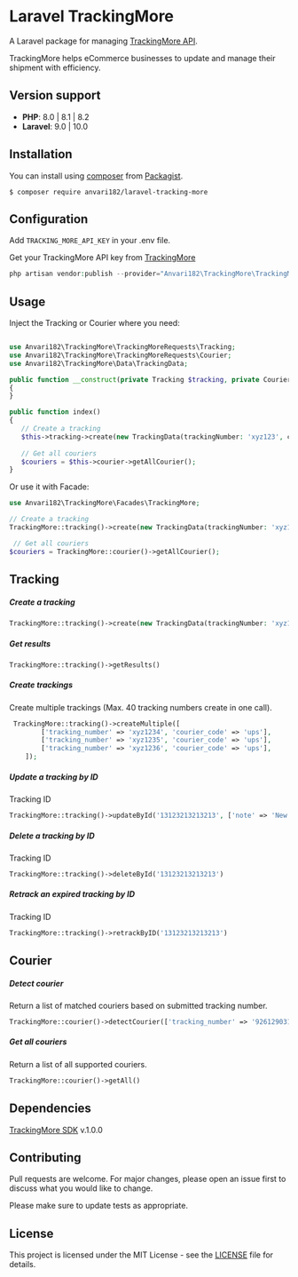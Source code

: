 # Laravel TrackingMore

A Laravel package for managing [TrackingMore API](https://www.trackingmore.com/docs/trackingmore/).

TrackingMore helps eCommerce businesses to update and manage their shipment with efficiency.

## Version support

- **PHP**: 8.0 | 8.1 | 8.2
- **Laravel**: 9.0 | 10.0

## Installation

You can install using [composer](https://getcomposer.org/)
from [Packagist](https://packagist.org/packages/anvari182/laravel-tracking-more).

```
$ composer require anvari182/laravel-tracking-more
```

## Configuration

Add `TRACKING_MORE_API_KEY` in your .env file.

Get your TrackingMore API key from [TrackingMore](https://admin.trackingmore.com/developer/apikey)

```php
php artisan vendor:publish --provider="Anvari182\TrackingMore\TrackingMoreServiceProvider" --tag="config"
```

## Usage

Inject the Tracking or Courier where you need:

```php

use Anvari182\TrackingMore\TrackingMoreRequests\Tracking;
use Anvari182\TrackingMore\TrackingMoreRequests\Courier;
use Anvari182\TrackingMore\Data\TrackingData;

public function __construct(private Tracking $tracking, private Courier $courier)
{
}

public function index()
{
   // Create a tracking
   $this->tracking->create(new TrackingData(trackingNumber: 'xyz123', courierCode: 'ups'));
   
   // Get all couriers
   $couriers = $this->courier->getAllCourier();
}
```

Or use it with Facade:

```php
use Anvari182\TrackingMore\Facades\TrackingMore;

// Create a tracking
TrackingMore::tracking()->create(new TrackingData(trackingNumber: 'xyz123', courierCode: 'ups'))

 // Get all couriers
$couriers = TrackingMore::courier()->getAllCourier();
```

## Tracking
##### Create a tracking
```php
TrackingMore::tracking()->create(new TrackingData(trackingNumber: 'xyz123', courierCode: 'ups'))
```

##### Get results
```php
TrackingMore::tracking()->getResults()
```

##### Create trackings
Create multiple trackings (Max. 40 tracking numbers create in one call).
```php
 TrackingMore::tracking()->createMultiple([
        ['tracking_number' => 'xyz1234', 'courier_code' => 'ups'],
        ['tracking_number' => 'xyz1235', 'courier_code' => 'ups'],
        ['tracking_number' => 'xyz1236', 'courier_code' => 'ups'],
    ]);
```

##### Update a tracking by ID
Tracking ID
```php
TrackingMore::tracking()->updateById('13123213213213', ['note' => 'New test order note', 'customer_name'=>'New name'])
```

##### Delete a tracking by ID
Tracking ID
```php
TrackingMore::tracking()->deleteById('13123213213213')
```

##### Retrack an expired tracking by ID
Tracking ID
```php
TrackingMore::tracking()->retrackByID('13123213213213')
```

## Courier

##### Detect courier
Return a list of matched couriers based on submitted tracking number.
```php
TrackingMore::courier()->detectCourier(['tracking_number' => '9261290312833844954982'])
```

##### Get all couriers
Return a list of all supported couriers.
```php
TrackingMore::courier()->getAll()
```

## Dependencies
[TrackingMore SDK](https://github.com/TrackingMore-API/trackingmore-sdk-php) v.1.0.0

## Contributing
Pull requests are welcome. For major changes, please open an issue first to discuss what you would like to change.

Please make sure to update tests as appropriate.

## License
This project is licensed under the MIT License - see the [LICENSE](https://github.com/anvari182/laravel-tracking-more/blob/feature/use-trackingmore-sdk/LICENSE) file for details.